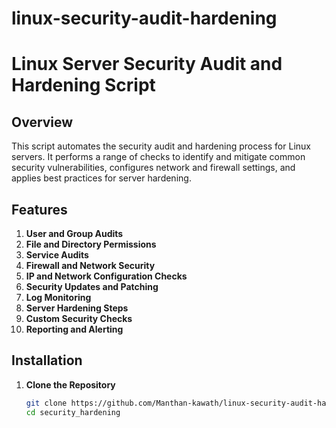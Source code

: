 # linux-security-audit-hardening
# Linux Server Security Audit and Hardening Script

## Overview

This script automates the security audit and hardening process for Linux servers. It performs a range of checks to identify and mitigate common security vulnerabilities, configures network and firewall settings, and applies best practices for server hardening.

## Features

1. **User and Group Audits**
2. **File and Directory Permissions**
3. **Service Audits**
4. **Firewall and Network Security**
5. **IP and Network Configuration Checks**
6. **Security Updates and Patching**
7. **Log Monitoring**
8. **Server Hardening Steps**
9. **Custom Security Checks**
10. **Reporting and Alerting**

## Installation

1. **Clone the Repository**

   ```bash
   git clone https://github.com/Manthan-kawath/linux-security-audit-hardening.git
   cd security_hardening

